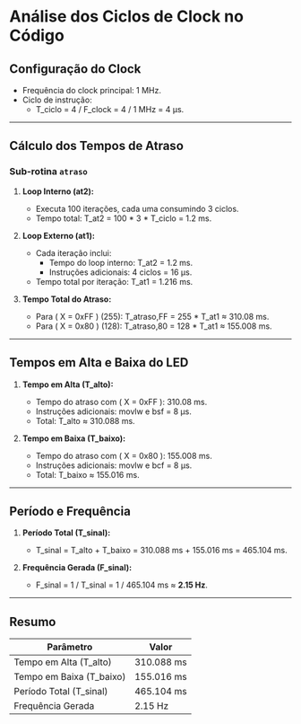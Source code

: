 # Análise dos Ciclos de Clock no Código

## Configuração do Clock
- Frequência do clock principal: 1 MHz.
- Ciclo de instrução:
  - T_ciclo = 4 / F_clock = 4 / 1 MHz = 4 μs.

---

## Cálculo dos Tempos de Atraso

### Sub-rotina `atraso`
1. **Loop Interno (at2):**
   - Executa 100 iterações, cada uma consumindo 3 ciclos.
   - Tempo total: T_at2 = 100 * 3 * T_ciclo = 1.2 ms.

2. **Loop Externo (at1):**
   - Cada iteração inclui:
     - Tempo do loop interno: T_at2 = 1.2 ms.
     - Instruções adicionais: 4 ciclos = 16 μs.
   - Tempo total por iteração: T_at1 = 1.216 ms.

3. **Tempo Total do Atraso:**
   - Para \( X = 0xFF \) (255): T_atraso,FF = 255 * T_at1 ≈ 310.08 ms.
   - Para \( X = 0x80 \) (128): T_atraso,80 = 128 * T_at1 ≈ 155.008 ms.

---

## Tempos em Alta e Baixa do LED

1. **Tempo em Alta (T_alto):**
   - Tempo do atraso com \( X = 0xFF \): 310.08 ms.
   - Instruções adicionais: movlw e bsf = 8 μs.
   - Total: T_alto ≈ 310.088 ms.

2. **Tempo em Baixa (T_baixo):**
   - Tempo do atraso com \( X = 0x80 \): 155.008 ms.
   - Instruções adicionais: movlw e bcf = 8 μs.
   - Total: T_baixo ≈ 155.016 ms.

---

## Período e Frequência

1. **Período Total (T_sinal):**
   - T_sinal = T_alto + T_baixo = 310.088 ms + 155.016 ms = 465.104 ms.

2. **Frequência Gerada (F_sinal):**
   - F_sinal = 1 / T_sinal = 1 / 465.104 ms ≈ **2.15 Hz**.

---

## Resumo
| Parâmetro                | Valor               |
|--------------------------|---------------------|
| Tempo em Alta (T_alto)   | 310.088 ms         |
| Tempo em Baixa (T_baixo) | 155.016 ms         |
| Período Total (T_sinal)  | 465.104 ms         |
| Frequência Gerada        | 2.15 Hz            |
